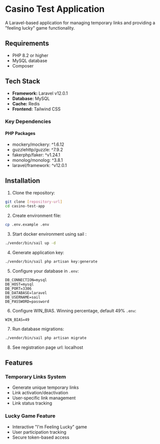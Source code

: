 # Casino Test Application

A Laravel-based application for managing temporary links and providing a "feeling lucky" game functionality.

## Requirements

- PHP 8.2 or higher
- MySQL database
- Composer

## Tech Stack

- **Framework:** Laravel v12.0.1
- **Database:** MySQL
- **Cache:** Redis
- **Frontend:** Tailwind CSS

### Key Dependencies

#### PHP Packages
- mockery/mockery: ^1.6.12
- guzzlehttp/guzzle: ^7.9.2
- fakerphp/faker: ^v1.24.1
- monolog/monolog: ^3.8.1
- laravel/framework: ^v12.0.1

## Installation

1. Clone the repository:
```bash
git clone [repository-url]
cd casino-test-app
```

2. Create environment file:
```bash
cp .env.example .env
```

3. Start docker environment using sail :
```bash
./vendor/bin/sail up -d
```

4. Generate application key:
```bash
./vendor/bin/sail php artisan key:generate
```

5. Configure your database in `.env`:
```env
DB_CONNECTION=mysql
DB_HOST=mysql
DB_PORT=3306
DB_DATABASE=laravel
DB_USERNAME=sail
DB_PASSWORD=password
```

6. Configure WIN_BIAS. Winning percentage, default 49% `.env`:
```env
WIN_BIAS=49
```

7. Run database migrations:
```bash
./vendor/bin/sail php artisan migrate
```

8. See registration page url: localhost

## Features

### Temporary Links System
- Generate unique temporary links
- Link activation/deactivation
- User-specific link management
- Link status tracking

### Lucky Game Feature
- Interactive "I'm Feeling Lucky" game
- User participation tracking
- Secure token-based access
